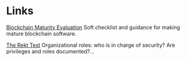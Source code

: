 # Links

[Blockchain Maturity Evaluation](https://secure-contracts.com/development-guidelines/code_maturity.html)
Soft checklist and guidance for making mature blockchain software. 

[The Rekt Test](https://blog.trailofbits.com/2023/08/14/can-you-pass-the-rekt-test/)
Organizational roles: who is in charge of security? Are privileges and roles documented?...
